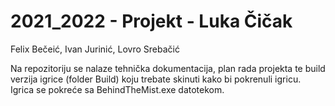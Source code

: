 # 2021_2022 - Projekt - Luka Čičak

Felix Bečeić, Ivan Jurinić, Lovro Srebačić

Na repozitoriju se nalaze  tehnička dokumentacija, plan rada projekta te build verzija igrice (folder Build) koju trebate skinuti kako bi pokrenuli igricu. Igrica se pokreće sa BehindTheMist.exe datotekom.
